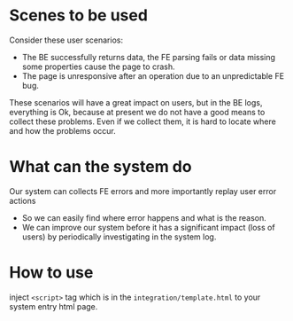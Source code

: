 # Scenes to be used

Consider these user scenarios:

- The BE successfully returns data, the FE parsing fails or data missing some properties cause the page to crash.
- The page is unresponsive after an operation due to an unpredictable FE bug.

These scenarios will have a great impact on users, but in the BE logs, everything is Ok, because at present we do not have a good means to collect these problems. Even if we collect them, it is hard to locate where and how the problems occur.

# What can the system do

Our system can collects FE errors and more importantly replay user error actions

- So we can easily find where error happens and what is the reason.
- We can improve our system before it has a significant impact (loss of users) by periodically investigating in the system log.

# How to use

inject `<script>` tag which is in the `integration/template.html` to your system entry html page.
